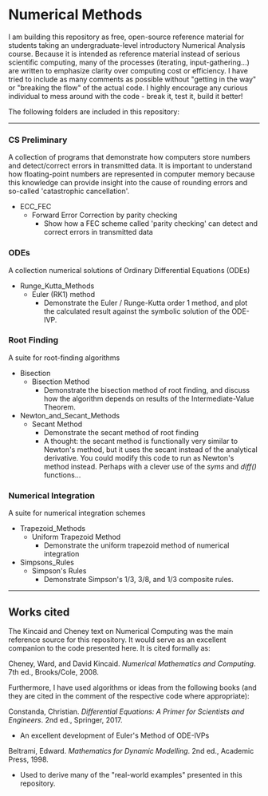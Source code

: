 # Numerical Methods
I am building this repository as free, open-source reference material for students taking an undergraduate-level introductory Numerical Analysis course. Because it is intended as reference material instead of serious scientific computing, many of the processes (iterating, input-gathering...) are written to emphasize clarity over computing cost or efficiency. I have tried to include as many comments as possible without "getting in the way" or "breaking the flow" of the actual code. I highly encourage any curious individual to mess around with the code - break it, test it, build it better!

The following folders are included in this repository:

----

### CS Preliminary

A collection of programs that demonstrate how computers store numbers and detect/correct errors in transmitted data. It is important to understand how floating-point numbers are represented in computer memory because this knowledge can provide insight into the cause of rounding errors and so-called 'catastrophic cancellation'. 
  - ECC_FEC
    - Forward Error Correction by parity checking
      - Show how a FEC scheme called 'parity checking' can detect and correct errors in transmitted data

### ODEs

A collection numerical solutions of Ordinary Differential Equations (ODEs) 
  - Runge_Kutta_Methods
    - Euler (RK1) method
      - Demonstrate the Euler / Runge-Kutta order 1 method, and plot the calculated result against the symbolic solution of the ODE-IVP.

### Root Finding

  A suite for root-finding algorithms
  - Bisection 
    - Bisection Method
      - Demonstrate the bisection method of root finding, and discuss how the algorithm depends on results of the Intermediate-Value Theorem.
  - Newton_and_Secant_Methods
    - Secant Method
      - Demonstrate the secant method of root finding
      - A thought: the secant method is functionally very similar to Newton's method, but it uses the secant instead of the analytical derivative. You could modify this code to run as Newton's method instead. Perhaps with a clever use of the *syms* and *diff()* functions...
    
### Numerical Integration

  A suite for numerical integration schemes
  - Trapezoid_Methods
    - Uniform Trapezoid Method
      - Demonstrate the uniform trapezoid method of numerical integration
  - Simpsons_Rules
    - Simpson's Rules
      - Demonstrate Simpson's 1/3, 3/8, and 1/3 composite rules.

----

## Works cited

The Kincaid and Cheney text on Numerical Computing was the main reference source for this repository. It would serve as an excellent companion to the code presented here. It is cited formally as:

Cheney, Ward, and David Kincaid. *Numerical Mathematics and Computing*. 7th ed., Brooks/Cole, 2008. 

Furthermore, I have used algorithms or ideas from the following books (and they are cited in the comment of the respective code where appropriate):

Constanda, Christian. *Differential Equations: A Primer for Scientists and Engineers*. 2nd ed., Springer, 2017.
  - An excellent development of Euler's Method of ODE-IVPs
  
Beltrami, Edward. *Mathematics for Dynamic Modelling*. 2nd ed., Academic Press, 1998.
  - Used to derive many of the "real-world examples" presented in this repository.
